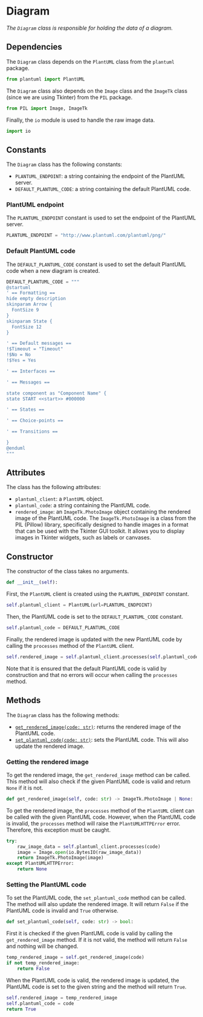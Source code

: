 # Diagram

_The `Diagram` class is responsible for holding the data of a diagram._

## Dependencies

The `Diagram` class depends on the `PlantUML` class from the `plantuml` package.

```python
from plantuml import PlantUML
```

The `Diagram` class also depends on the `Image` class and the `ImageTk` class (since we are using Tkinter) from the `PIL` package.

```python
from PIL import Image, ImageTk
```

Finally, the `io` module is used to handle the raw image data.

```python
import io
```

## Constants

The `Diagram` class has the following constants:

- `PLANTUML_ENDPOINT`: a string containing the endpoint of the PlantUML server.
- `DEFAULT_PLANTUML_CODE`: a string containing the default PlantUML code.

### PlantUML endpoint

The `PLANTUML_ENDPOINT` constant is used to set the endpoint of the PlantUML server.

```python
PLANTUML_ENDPOINT = "http://www.plantuml.com/plantuml/png/"
```

### Default PlantUML code

The `DEFAULT_PLANTUML_CODE` constant is used to set the default PlantUML code when a new diagram is created.

```python
DEFAULT_PLANTUML_CODE = """
@startuml
' == Formatting ==
hide empty description
skinparam Arrow {
  FontSize 9
}
skinparam State {
  FontSize 12
}

' == Default messages ==
!$Timeout = "Timeout"
!$No = No
!$Yes = Yes

' == Interfaces ==

' == Messages ==

state component as "Component Name" {
state START <<start>> #000000

' == States ==

' == Choice-points ==

' == Transitions ==

}
@enduml
"""
```

## Attributes

The class has the following attributes:

- `plantuml_client`: a `PlantUML` object.
- `plantuml_code`: a string containing the PlantUML code.
- `rendered_image`: an `ImageTk.PhotoImage` object containing the rendered image of the PlantUML code. The `ImageTk.PhotoImage` is a class from the PIL (Pillow) library, specifically designed to handle images in a format that can be used with the Tkinter GUI toolkit. It allows you to display images in Tkinter widgets, such as labels or canvases.

## Constructor

The constructor of the class takes no arguments.

```python
def __init__(self):
```

First, the `PlantUML` client is created using the `PLANTUML_ENDPOINT` constant.

```python
self.plantuml_client = PlantUML(url=PLANTUML_ENDPOINT)
```

Then, the PlantUML code is set to the `DEFAULT_PLANTUML_CODE` constant.

```python
self.plantuml_code = DEFAULT_PLANTUML_CODE
```

Finally, the rendered image is updated with the new PlantUML code by calling the `processes` method of the `PlantUML` client.

```python
self.rendered_image = self.plantuml_client.processes(self.plantuml_code)
```

Note that it is ensured that the default PlantUML code is valid by construction and that no errors will occur when calling the `processes` method.

## Methods

The `Diagram` class has the following methods:

- [`get_rendered_image(code: str)`](#get_rendered_image): returns the rendered image of the PlantUML code.
- [`set_plantuml_code(code: str)`](#set_plantuml_code): sets the PlantUML code. This will also update the rendered image.

### Getting the rendered image

To get the rendered image, the `get_rendered_image` method can be called. This method will also check if the given PlantUML code is valid and return `None` if it is not.

```python
def get_rendered_image(self, code: str) -> ImageTk.PhotoImage | None:
```

To get the rendered image, the `processes` method of the `PlantUML` client can be called with the given PlantUML code. However, when the PlantUML code is invalid, the `processes` method will raise the `PlantUMLHTTPError` error. Therefore, this exception must be caught.

```python
try:
    raw_image_data = self.plantuml_client.processes(code)
    image = Image.open(io.BytesIO(raw_image_data))
    return ImageTk.PhotoImage(image)
except PlantUMLHTTPError:
    return None
```

### Setting the PlantUML code

To set the PlantUML code, the `set_plantuml_code` method can be called. The method will also update the rendered image. It will return `False` if the PlantUML code is invalid and `True` otherwise.

```python
def set_plantuml_code(self, code: str) -> bool:
```

First it is checked if the given PlantUML code is valid by calling the `get_rendered_image` method. If it is not valid, the method will return `False` and nothing will be changed.

```python
temp_rendered_image = self.get_rendered_image(code)
if not temp_rendered_image:
    return False
```

When the PlantUML code is valid, the rendered image is updated, the PlantUML code is set to the given string and the method will return `True`.

```python
self.rendered_image = temp_rendered_image
self.plantuml_code = code
return True
```

